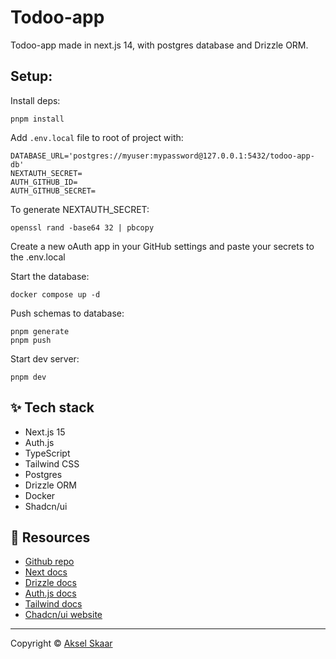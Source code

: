 # Todoo-app

Todoo-app made in next.js 14, with postgres database and Drizzle ORM.

## Setup:

Install deps:

```
pnpm install
```

Add `.env.local` file to root of project with:

```
DATABASE_URL='postgres://myuser:mypassword@127.0.0.1:5432/todoo-app-db'
NEXTAUTH_SECRET=
AUTH_GITHUB_ID=
AUTH_GITHUB_SECRET=
```

To generate NEXTAUTH_SECRET:

```
openssl rand -base64 32 | pbcopy
```

Create a new oAuth app in your GitHub settings and paste your secrets to the .env.local

Start the database:

```
docker compose up -d
```

Push schemas to database:

```
pnpm generate
pnpm push
```

Start dev server:

```
pnpm dev
```

## :sparkles: Tech stack

- Next.js 15
- Auth.js
- TypeScript
- Tailwind CSS
- Postgres
- Drizzle ORM
- Docker
- Shadcn/ui

## :page_facing_up: Resources

- [Github repo](https://github.com/akselskaar/todoo-app)
- [Next docs](https://nextjs.org/docs)
- [Drizzle docs](https://orm.drizzle.team/docs/overview)
- [Auth.js docs](https://authjs.dev/getting-started)
- [Tailwind docs](https://tailwindcss.com/)
- [Chadcn/ui website](https://ui.shadcn.com/)

<hr />

Copyright :copyright: [Aksel Skaar](https://github.com/akselskaar)
